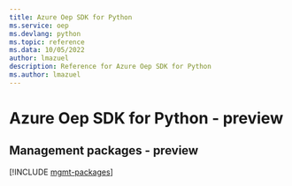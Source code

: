 ```yaml
---
title: Azure Oep SDK for Python
ms.service: oep
ms.devlang: python
ms.topic: reference
ms.data: 10/05/2022
author: lmazuel
description: Reference for Azure Oep SDK for Python
ms.author: lmazuel
---
```

# Azure Oep SDK for Python - preview

## Management packages - preview
[!INCLUDE [mgmt-packages](oep-mgmt-index.md)]